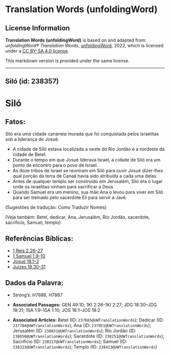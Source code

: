 # Translation Words (unfoldingWord)

## License Information

**Translation Words (unfoldingWord)** is based on and adapted from: _unfoldingWord® Translation Words_, [unfoldingWord](https://unfoldingword.org/utw), 2022, which is licensed under a [CC BY-SA 4.0 license](https://creativecommons.org/licenses/by-sa/4.0/legalcode.en).

This markdown version is provided under the same license.



--------------------------------

## Siló (id: 238357)

Siló
====

Fatos:
------

Siló era uma cidade cananeia murada que foi conquistada pelos israelitas sob a liderança de Josué.

* A cidade de Siló estava localizada a oeste do Rio Jordão e a nordeste da cidade de Betel.
* Durante o tempo em que Josué liderava Israel, a cidade de Siló era um ponto de encontro para o povo de Israel.
* As doze tribos de Israel se reuniram em Siló para ouvir Josué dizer\-lhes qual porção da terra de Canaã havia sido atribuída a cada uma delas.
* Antes de qualquer templo ser construído em Jerusalém, Siló era o lugar onde os israelitas vinham para sacrificar a Deus.
* Quando Samuel era um menino, sua mãe Ana o levou para viver em Siló para ser treinado pelo sacerdote Eli para servir a Javé.

(Sugestões de tradução: Como Traduzir Nomes)

(Veja também: Betel, dedicar, Ana, Jerusalém, Rio Jordão, sacerdote, sacrifício, Samuel, templo)

Referências Bíblicas:
---------------------

* [1 Reis 2\.26–27](https://ref.ly/1Kgs2:26-1Kgs2:27)
* [1 Samuel 1\.9–10](https://ref.ly/1Sam1:9-1Sam1:10)
* [Josué 18\.1–2](https://ref.ly/Josh18:1-Josh18:2)
* [Juízes 18\.30–31](https://ref.ly/Judg18:30-Judg18:31)

Dados da Palavra:
-----------------

* Strong’s: H7886, H7887

* **Associated Passages:** GEN 49:10; 1KI 2:26–1KI 2:27; JDG 18:30–JDG 18:31; 1SA 1:9–1SA 1:10; JOS 18:1–JOS 18:2
* **Associated Articles:** Betel (ID: `237665@UWTranslationWords`); Dedicar (ID: `237784@UWTranslationWords`); Ana (ID: `237951@UWTranslationWords`); Jerusalém (ID: `238031@UWTranslationWords`); Rio Jordão (ID: `238050@UWTranslationWords`); Sacerdote (ID: `238251@UWTranslationWords`); Sacrifício (ID: `238317@UWTranslationWords`); Samuel (ID: `238323@UWTranslationWords`); Templo (ID: `238413@UWTranslationWords`)

